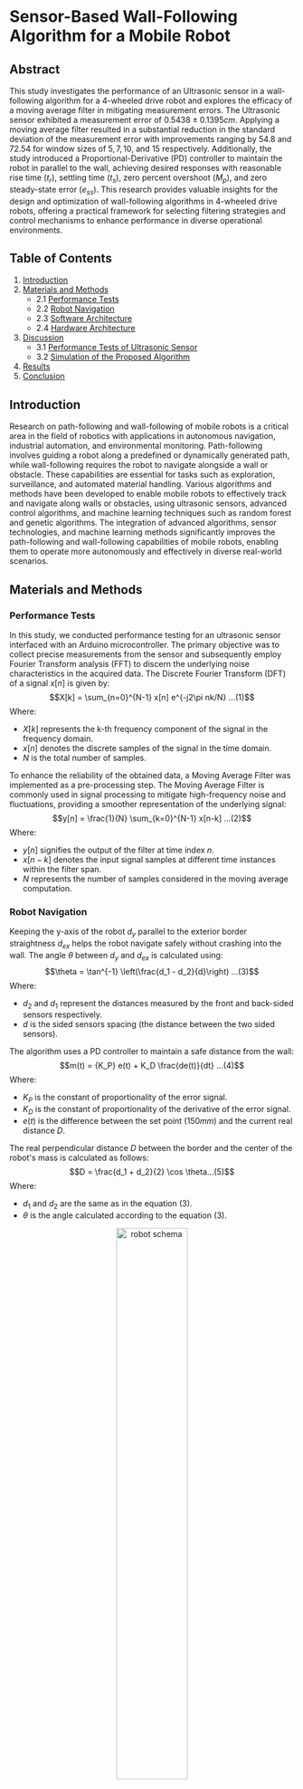 # Sensor-Based Wall-Following Algorithm for a Mobile Robot

## Abstract
This study investigates the performance of an Ultrasonic sensor in a wall-following algorithm for a 4-wheeled drive robot and explores the efficacy of a moving average filter in mitigating measurement errors. The Ultrasonic sensor exhibited a measurement error of $0.5438±0.1395 cm$. Applying a moving average filter resulted in a substantial reduction in the standard deviation of the measurement error with improvements ranging by $54.8%, 62.65%, 67.81%,$ and $72.54%$ for window sizes of $5, 7, 10,$ and $15$ respectively. Additionally, the study introduced a Proportional-Derivative (PD) controller to maintain the robot in parallel to the wall, achieving desired responses with reasonable rise time ($t_r$), settling time ($t_s$), zero percent overshoot ($M_p$), and zero steady-state error ($e_{ss}$). This research provides valuable insights for the design and optimization of wall-following algorithms in 4-wheeled drive robots, offering a practical framework for selecting filtering strategies and control mechanisms to enhance performance in diverse operational environments.

## Table of Contents
1. [Introduction](#introduction)
2. [Materials and Methods](#materials-and-methods)
    - 2.1 [Performance Tests](#performance-tests)
    - 2.2 [Robot Navigation](#robot-navigation)
    - 2.3 [Software Architecture](#software-architecture)
    - 2.4 [Hardware Architecture](#hardware-architecture)
3. [Discussion](#discussion)
   - 3.1 [Performance Tests of Ultrasonic Sensor](#performance-tests-of-ultrasonic-sensor)
   - 3.2 [Simulation of the Proposed Algorithm](#simulation-results)
5. [Results](#results)
6. [Conclusion](#conclusion)

## Introduction <a id="introduction"></a>
Research on path-following and wall-following of mobile robots is a critical area in the field of robotics with applications in autonomous navigation, industrial automation, and environmental monitoring. Path-following involves guiding a robot along a predefined or dynamically generated path, while wall-following requires the robot to navigate alongside a wall or obstacle. These capabilities are essential for tasks such as exploration, surveillance, and automated material handling. Various algorithms and methods have been developed to enable mobile robots to effectively track and navigate along walls or obstacles, using ultrasonic sensors, advanced control algorithms, and machine learning techniques such as random forest and genetic algorithms. The integration of advanced algorithms, sensor technologies, and machine learning methods significantly improves the path-following and wall-following capabilities of mobile robots, enabling them to operate more autonomously and effectively in diverse real-world scenarios.

## Materials and Methods <a id="materials-and-methods"></a>

### Performance Tests <a id="performance-tests"></a>
In this study, we conducted performance testing for an ultrasonic sensor interfaced with an Arduino microcontroller. The primary objective was to collect precise measurements from the sensor and subsequently employ Fourier Transform analysis (FFT) to discern the underlying noise characteristics in the acquired data. The Discrete Fourier Transform (DFT) of a signal $x[n]$ is given by:
$$X[k] = \sum_{n=0}^{N-1} x[n] e^{-j2\pi nk/N} ...(1)$$
Where:
- $X[k]$ represents the k-th frequency component of the signal in the frequency domain.
- $x[n]$ denotes the discrete samples of the signal in the time domain.
- $N$ is the total number of samples.

To enhance the reliability of the obtained data, a Moving Average Filter was implemented as a pre-processing step. The Moving Average Filter is commonly used in signal processing to mitigate high-frequency noise and fluctuations, providing a smoother representation of the underlying signal:
$$y[n] = \frac{1}{N} \sum_{k=0}^{N-1} x[n-k] ...(2)$$
Where:
- $y[n]$ signifies the output of the filter at time index $n$.
- $x[n-k]$ denotes the input signal samples at different time instances within the filter span.
- $N$ represents the number of samples considered in the moving average computation.

### Robot Navigation <a id="robot-navigation"></a>
Keeping the y-axis of the robot $d_y$ parallel to the exterior border straightness $d_{ex}$ helps the robot navigate safely without crashing into the wall. The angle $\theta$ between $d_y$ and $d_{ex}$ is calculated using:
$$\theta = \tan^{-1} \left(\frac{d_1 - d_2}{d}\right) ...(3)$$
Where:
- $d_2$ and $d_1$ represent the distances measured by the front and back-sided sensors respectively.
- $d$ is the sided sensors spacing (the distance between the two sided sensors).

The algorithm uses a PD controller to maintain a safe distance from the wall:
$$m(t) = {K_P} e(t) + K_D \frac{de(t)}{dt} ...(4)$$
Where:
- $K_P$ is the constant of proportionality of the error signal.
- $K_D$ is the constant of proportionality of the derivative of the error signal.
- $e(t)$ is the difference between the set point ($150mm$) and the current real distance $D$.

The real perpendicular distance $D$ between the border and the center of the robot's mass is calculated as follows:
$$D = \frac{d_1 + d_2}{2} \cos \theta...(5)$$
Where:
- $d_1$ and $d_2$ are the same as in the equation $(3)$.
- $\theta$ is the angle calculated according to the equation  $(3)$.

<p align="center">
  <img src="images/robot schema.jpg" alt="robot schema" width="50%" />
</p>
<p align="center" Style="font-size:12px; color:grey; font-type:italic;">
  <i>Figure 1: schema of the measurements required to calculate $\theta$ </i>
</p>

### Software Architecture <a id="software-architecture"></a>

- Arduino C Programming Language

- Proteus 8 Professional

### Hardware Architecture <a id="hardware-architecture"></a>

- ArduinoMega 2560
- Motor Driver (L298N)
- DC Motor
- Ultrasonic Sensor
- 3-Cell LiPo Battery

![Robot Circuit Proteus Design](images/ApplicationsProject.SVG "Robot Circuit Proteus Design")<p align="center" Style="font-size:12px; color:grey; font-type:italic;"><i> Figure 2: Robot Circuit Proteus Design</i></p>

## Discussion <a id="discussion"></a>

### Performance Tests of Ultrasonic Sensor <a id="performance-tests-of-ultrasonic-sensor"></a>
The ultrasonic sensor's accuracy in measuring distance was determined using $10$ performance tests by collecting $100$ measurements for each actual distance. The measurement error calculated in these tests was $0.5438±0.1395 cm$. Applying a moving average filter with window sizes of $5, 7, 10,$ and $15$ samples resulted in decreased standard deviation of the measurement error.

![Before Applying Moving Average Filter](images/before.svg "Before Applying Moving Average Filter")<p align="center" Style="font-size:12px; color:grey; font-type:italic;"><i> Figure 3: Before Applying Moving Average Filter on Sensor Measurements</i></p> 
| Window Size | $$5$$ | $$7$$ | $$10$$ | $$15$$ |
|-------------|---|---|----|----|
| Error Standard Deviation | $$0.0631$$ | $$0.0521$$ | $$0.0449$$ | $$0.0383$$ |
| Filtering Results| ![After Applying Moving Average Filter (Window Size = 5)](images/after_5.svg "After Applying Moving Average Filter (Window Size = 5)")<p align="center" Style="font-size:12px; color:grey; font-type:italic;"><i> Figure 4: After Applying Moving Average Filter (Window Size = 5)</i></p> | ![After Applying Moving Average Filter (Window Size = 7)](images/after_7.svg "After Applying Moving Average Filter (Window Size = 7)")<p align="center" Style="font-size:12px; color:grey; font-type:italic;"><i> Figure 5: After Applying Moving Average Filter (Window Size = 7)</i></p> | ![After Applying Moving Average Filter (Window Size = 10)](images/after_10.svg "After Applying Moving Average Filter (Window Size = 10)")<p align="center" Style="font-size:12px; color:grey; font-type:italic;"><i> Figure 6: After Applying Moving Average Filter (Window Size = 10)</i></p> | ![After Applying Moving Average Filter (Window Size = 15)](images/after_15.svg "After Applying Moving Average Filter (Window Size = 15)")<p align="center" Style="font-size:12px; color:grey; font-type:italic;"><i> Figure 7: After Applying Moving Average Filter (Window Size = 15)</i></p>


### Simulation of the Proposed Algorithm <a id="simulation-results"></a>
To follow the wall in parallel to its straightness, we adjusted the robot's motion using a PD controller. The P-Controller achieved the desired state where $\theta = 0$. The PD-Controller with appropriate gains ($k_P = 0.1$, $k_D = -0.05$) decreased the rise time $t_r$ and settling time $t_s$ without any overshoot. For $k_D = -0.005$, the system response was sluggish.


|![PID Controller Response (Kp = 0.1, Kd = 0, Ki = 0)](images/Pcontrol.svg "PID Controller Response (Kp = 0.1, Kd = 0, Ki = 0)")<p align="center" Style="font-size:12px; color:grey; font-type:italic;"><i> Figure 8: PID Controller Response ($K_p = 0.1, K_d = 0, K_i = 0$)</i></p>|![PID Controller Response (Kp = 0.1, Kd = -0.05, Ki = 0)](images/PDControl0.05.svg "PID Controller Response (Kp = 0.1, Kd = -0.05, Ki = 0)")<p align="center" Style="font-size:12px; color:grey; font-type:italic;"><i> Figure 9: PID Controller Response ($K_p = 0.1, K_d = -0.05, K_i = 0$)</i></p>|![PID Controller Response (Kp = 0.1, Kd = -0.06, Ki = 0)](images/PDControl0.06.svg "PID Controller Response (Kp = 0.1, Kd = -0.06, Ki = 0)")<p align="center" Style="font-size:12px; color:grey; font-type:italic;"><i> Figure 10: PID Controller Response ($K_p = 0.1, K_d = -0.06, K_i = 0$)</i></p>|
|---|---|---|

## Results <a id="results"></a>
The key findings from this study include:
1. The ultrasonic sensor demonstrated a measurement error of $0.5438±0.1395 cm$.
2. Application of a moving average filter significantly reduced the standard deviation of the measurement error, enhancing the sensor's performance.
3. The PD controller successfully maintained the robot's orientation parallel to the wall, providing an effective wall-following mechanism.
4. As the sensor spacing $d$ increases, the accuracy of the error calculation is ehanced leading to better wall following.

## Conclusion <a id="conclusion"></a>
This study provides a comprehensive analysis of a sensor-based wall-following algorithm for a mobile robot, highlighting the importance of filtering strategies and control mechanisms. The findings offer a practical framework for optimizing wall-following performance in various operational environments, contributing to advancements in autonomous navigation systems.
<p align="center">
  <img src="images/Picture1.jpg" alt="4-Wheeled Drive Robot" width="50%" />
</p>
<p align="center" Style="font-size:12px; color:grey; font-type:italic;">
  <i>Figure 11: 4-Wheeled Drive Robot Final Setup</i>
</p>
